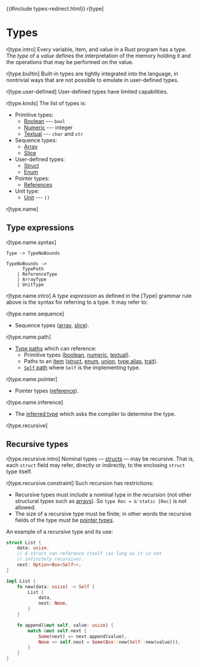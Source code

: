 {{#include types-redirect.html}}
r[type]
# Types

r[type.intro]
Every variable, item, and value in a Rust program has a type. The _type_ of a
*value* defines the interpretation of the memory holding it and the operations
that may be performed on the value.

r[type.builtin]
Built-in types are tightly integrated into the language, in nontrivial ways
that are not possible to emulate in user-defined types.

r[type.user-defined]
User-defined types have limited capabilities.

r[type.kinds]
The list of types is:

* Primitive types:
    * [Boolean] --- `bool`
    * [Numeric] --- integer
    * [Textual] --- `char` and `str`
* Sequence types:
    * [Array]
    * [Slice]
* User-defined types:
    * [Struct]
    * [Enum]
* Pointer types:
    * [References]
* Unit type:
    * [Unit] --- `()`

r[type.name]
## Type expressions

r[type.name.syntax]
```grammar,types
Type -> TypeNoBounds

TypeNoBounds ->
      TypePath
    | ReferenceType
    | ArrayType
    | UnitType
```

r[type.name.intro]
A _type expression_ as defined in the [Type] grammar rule above is the syntax
for referring to a type. It may refer to:

r[type.name.sequence]
* Sequence types ([array], [slice]).

r[type.name.path]
* [Type paths] which can reference:
    * Primitive types ([boolean], [numeric], [textual]).
    * Paths to an [item] ([struct], [enum], [union], [type alias], [trait]).
    * [`Self` path] where `Self` is the implementing type.

r[type.name.pointer]
* Pointer types ([reference]).

r[type.name.inference]
* The [inferred type] which asks the compiler to determine the type.

r[type.recursive]
## Recursive types

r[type.recursive.intro]
Nominal types &mdash; [structs] &mdash; may be
recursive. That is, each `struct` field may
refer, directly or indirectly, to the enclosing `struct` type itself.

r[type.recursive.constraint]
Such recursion has restrictions:

* Recursive types must include a nominal type in the recursion (not other structural types such as [arrays]). So `type
  Rec = &'static [Rec]` is not allowed.
* The size of a recursive type must be finite; in other words the recursive
  fields of the type must be [pointer types].

An example of a *recursive* type and its use:

```rust
struct List {
    data: usize,
    // A struct can reference itself (as long as it is not 
    // infinitely recursive).
    next: Option<Box<Self>>,
}

impl List {
    fn new(data: usize) -> Self {
        List {
            data,
            next: None,
        }
    }

    fn append(&mut self, value: usize) {
        match &mut self.next {
            Some(next) => next.append(value),
            None => self.next = Some(Box::new(Self::new(value))),
        }
    }
}
```

[Array]: types/array.md
[Boolean]: types/boolean.md
[Closures]: types/closure.md
[Enum]: types/enum.md
[Function pointers]: types/function-pointer.md
[Functions]: types/function-item.md
[Impl trait]: types/impl-trait.md
[Macros]: macros.md
[Numeric]: types/numeric.md
[Parentheses]: #parenthesized-types
[Raw pointers]: types/pointer.md#raw-pointers-const-and-mut
[References]: types/pointer.md#shared-references-
[Slice]: types/slice.md
[Struct]: types/struct.md
[Textual]: types/textual.md
[Trait objects]: types/trait-object.md
[Tuple]: types/tuple.md
[Type paths]: paths.md#paths-in-types
[Union]: types/union.md
[`Self` path]: paths.md#self-1
[arrays]: types/array.md
[enumerations]: types/enum.md
[function pointer]: types/function-pointer.md
[inferred type]: types/inferred.md
[item]: items.md
[never]: types/never.md
[pointer types]: types/pointer.md
[raw pointer]: types/pointer.md#raw-pointers-const-and-mut
[reference type]: types/pointer.md#shared-references-
[reference]: types/pointer.md#shared-references-
[structs]: types/struct.md
[trait]: types/trait-object.md
[tuples]: types/tuple.md
[type alias]: items/type-aliases.md
[type aliases]: items/type-aliases.md
[type boundaries]: trait-bounds.md
[type parameters]: types/parameters.md
[unions]: types/union.md
[Unit]: types/unit.md
